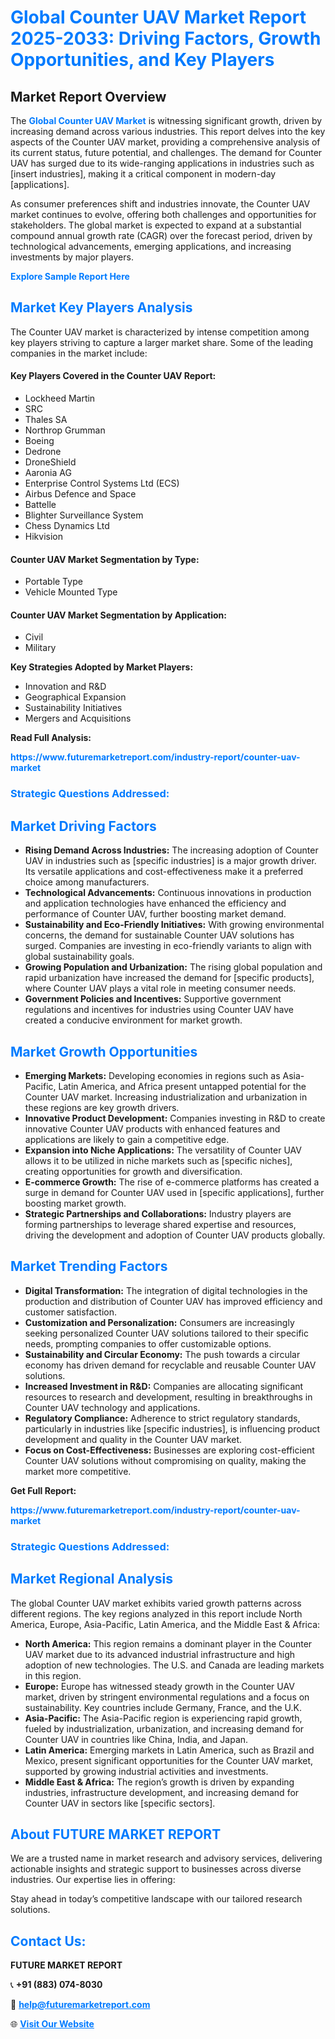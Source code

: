 <h1 style="color: #007BFF;">Global Counter UAV Market Report 2025-2033: Driving Factors, Growth Opportunities, and Key Players</h1>

<section id="overview">
<h2>Market Report Overview</h2>
<p>The <a href="https://www.futuremarketreport.com/industry-report/counter-uav-market" style="color: #007BFF; text-decoration: none;"><strong>Global Counter UAV Market</strong></a> is witnessing significant growth, driven by increasing demand across various industries. This report delves into the key aspects of the Counter UAV market, providing a comprehensive analysis of its current status, future potential, and challenges. The demand for Counter UAV has surged due to its wide-ranging applications in industries such as [insert industries], making it a critical component in modern-day [applications].</p>
<p>As consumer preferences shift and industries innovate, the Counter UAV market continues to evolve, offering both challenges and opportunities for stakeholders. The global market is expected to expand at a substantial compound annual growth rate (CAGR) over the forecast period, driven by technological advancements, emerging applications, and increasing investments by major players.</p>
</section>

<section id="overview">
<p><a href="https://www.futuremarketreport.com/request-sample/reportId=101976" style="color: #007BFF; text-decoration: none;"><strong>Explore Sample Report Here</strong></a></p>
</section>

<section id="key-players">
<h2 style="color: #007BFF;">Market Key Players Analysis</h2>
<p>The Counter UAV market is characterized by intense competition among key players striving to capture a larger market share. Some of the leading companies in the market include:</p>
<h4>Key Players Covered in the Counter UAV Report:</h4>
<ul><li>Lockheed Martin</li><li>SRC</li><li>Thales SA</li><li>Northrop Grumman</li><li>Boeing</li><li>Dedrone</li><li>DroneShield</li><li>Aaronia AG</li><li>Enterprise Control Systems Ltd (ECS)</li><li>Airbus Defence and Space</li><li>Battelle</li><li>Blighter Surveillance System</li><li>Chess Dynamics Ltd</li><li>Hikvision</li></ul>
<h4>Counter UAV Market Segmentation by Type:</h4>
<ul><li>Portable Type</li><li>Vehicle Mounted Type</li></ul>

<h4>Counter UAV Market Segmentation by Application:</h4>
<ul><li>Civil</li><li>Military</li></ul>
<p><strong>Key Strategies Adopted by Market Players:</strong></p>
<ul>
<li>Innovation and R&D</li>
<li>Geographical Expansion</li>
<li>Sustainability Initiatives</li>
<li>Mergers and Acquisitions</li>
</ul>
</section>

<section>
<p><strong>Read Full Analysis: </strong></p><a href="https://www.futuremarketreport.com/industry-report/counter-uav-market" style="color: #007BFF; text-decoration: none;"><strong>https://www.futuremarketreport.com/industry-report/counter-uav-market</strong></a>
<h3 style="color: #007BFF;">Strategic Questions Addressed:</h3>
</section>

<section id="driving-factors">
<h2 style="color: #007BFF;">Market Driving Factors</h2>
<ul>
<li><strong>Rising Demand Across Industries:</strong> The increasing adoption of Counter UAV in industries such as [specific industries] is a major growth driver. Its versatile applications and cost-effectiveness make it a preferred choice among manufacturers.</li>
<li><strong>Technological Advancements:</strong> Continuous innovations in production and application technologies have enhanced the efficiency and performance of Counter UAV, further boosting market demand.</li>
<li><strong>Sustainability and Eco-Friendly Initiatives:</strong> With growing environmental concerns, the demand for sustainable Counter UAV solutions has surged. Companies are investing in eco-friendly variants to align with global sustainability goals.</li>
<li><strong>Growing Population and Urbanization:</strong> The rising global population and rapid urbanization have increased the demand for [specific products], where Counter UAV plays a vital role in meeting consumer needs.</li>
<li><strong>Government Policies and Incentives:</strong> Supportive government regulations and incentives for industries using Counter UAV have created a conducive environment for market growth.</li>
</ul>
</section>

<section id="growth-opportunities">
<h2 style="color: #007BFF;">Market Growth Opportunities</h2>
<ul>
<li><strong>Emerging Markets:</strong> Developing economies in regions such as Asia-Pacific, Latin America, and Africa present untapped potential for the Counter UAV market. Increasing industrialization and urbanization in these regions are key growth drivers.</li>
<li><strong>Innovative Product Development:</strong> Companies investing in R&D to create innovative Counter UAV products with enhanced features and applications are likely to gain a competitive edge.</li>
<li><strong>Expansion into Niche Applications:</strong> The versatility of Counter UAV allows it to be utilized in niche markets such as [specific niches], creating opportunities for growth and diversification.</li>
<li><strong>E-commerce Growth:</strong> The rise of e-commerce platforms has created a surge in demand for Counter UAV used in [specific applications], further boosting market growth.</li>
<li><strong>Strategic Partnerships and Collaborations:</strong> Industry players are forming partnerships to leverage shared expertise and resources, driving the development and adoption of Counter UAV products globally.</li>
</ul>
</section>

<section id="trending-factors">
<h2 style="color: #007BFF;">Market Trending Factors</h2>
<ul>
<li><strong>Digital Transformation:</strong> The integration of digital technologies in the production and distribution of Counter UAV has improved efficiency and customer satisfaction.</li>
<li><strong>Customization and Personalization:</strong> Consumers are increasingly seeking personalized Counter UAV solutions tailored to their specific needs, prompting companies to offer customizable options.</li>
<li><strong>Sustainability and Circular Economy:</strong> The push towards a circular economy has driven demand for recyclable and reusable Counter UAV solutions.</li>
<li><strong>Increased Investment in R&D:</strong> Companies are allocating significant resources to research and development, resulting in breakthroughs in Counter UAV technology and applications.</li>
<li><strong>Regulatory Compliance:</strong> Adherence to strict regulatory standards, particularly in industries like [specific industries], is influencing product development and quality in the Counter UAV market.</li>
<li><strong>Focus on Cost-Effectiveness:</strong> Businesses are exploring cost-efficient Counter UAV solutions without compromising on quality, making the market more competitive.</li>
</ul>
</section>

<section>
<p><strong>Get Full Report: </strong></p><a href="https://www.futuremarketreport.com/industry-report/counter-uav-market" style="color: #007BFF; text-decoration: none;"><strong>https://www.futuremarketreport.com/industry-report/counter-uav-market</strong></a>
<h3 style="color: #007BFF;">Strategic Questions Addressed:</h3>
</section>


<section id="regional-analysis">
<h2 style="color: #007BFF;">Market Regional Analysis</h2>
<p>The global Counter UAV market exhibits varied growth patterns across different regions. The key regions analyzed in this report include North America, Europe, Asia-Pacific, Latin America, and the Middle East & Africa:</p>
<ul>
<li><strong>North America:</strong> This region remains a dominant player in the Counter UAV market due to its advanced industrial infrastructure and high adoption of new technologies. The U.S. and Canada are leading markets in this region.</li>
<li><strong>Europe:</strong> Europe has witnessed steady growth in the Counter UAV market, driven by stringent environmental regulations and a focus on sustainability. Key countries include Germany, France, and the U.K.</li>
<li><strong>Asia-Pacific:</strong> The Asia-Pacific region is experiencing rapid growth, fueled by industrialization, urbanization, and increasing demand for Counter UAV in countries like China, India, and Japan.</li>
<li><strong>Latin America:</strong> Emerging markets in Latin America, such as Brazil and Mexico, present significant opportunities for the Counter UAV market, supported by growing industrial activities and investments.</li>
<li><strong>Middle East & Africa:</strong> The region’s growth is driven by expanding industries, infrastructure development, and increasing demand for Counter UAV in sectors like [specific sectors].</li>
</ul>
</section>

<footer>
<h2 style="color: #007BFF;">About FUTURE MARKET REPORT</h2>
<p>We are a trusted name in market research and advisory services, delivering actionable insights and strategic support to businesses across diverse industries. Our expertise lies in offering:</p>

<p>Stay ahead in today’s competitive landscape with our tailored research solutions.</p>

<h2 style="color: #007BFF;">Contact Us:</h2>
<p><strong>FUTURE MARKET REPORT</strong></p>
<p>📞 <strong>+91 (883) 074-8030</strong></p>
<p>📧 <strong><a href="mailto:help@futuremarketreport.com" style="color: #007BFF;">help@futuremarketreport.com</a></strong></p>
<p>🌐 <strong><a href="https://www.futuremarketreport.com/" style="color: #007BFF;">Visit Our Website</a></strong></p>
</footer>